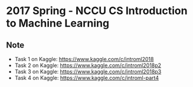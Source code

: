# 2017 Spring - NCCU CS Introduction to Machine Learning
## Note
- Task 1 on Kaggle: https://www.kaggle.com/c/introml2018
- Task 2 on Kaggle: https://www.kaggle.com/c/introml2018p2
- Task 3 on Kaggle: https://www.kaggle.com/c/introml2018p3
- Task 4 on Kaggle: https://www.kaggle.com/c/introml-part4
